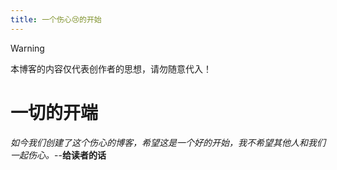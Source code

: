 ```yaml
---
title: 一个伤心😢的开始
---
```

> [!Warning]
> 本博客的内容仅代表创作者的思想，请勿随意代入！
# 一切的开端
*如今我们创建了这个伤心的博客，希望这是一个好的开始，我不希望其他人和我们一起伤心。*--**给读者的话**

